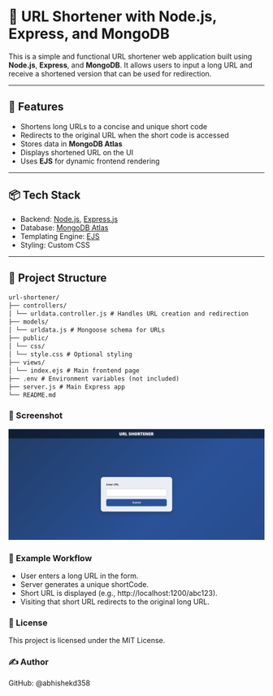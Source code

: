 # 🔗 URL Shortener with Node.js, Express, and MongoDB

This is a simple and functional URL shortener web application built using **Node.js**, **Express**, and **MongoDB**. It allows users to input a long URL and receive a shortened version that can be used for redirection.

---

## 🚀 Features

- Shortens long URLs to a concise and unique short code
- Redirects to the original URL when the short code is accessed
- Stores data in **MongoDB Atlas**
- Displays shortened URL on the UI
- Uses **EJS** for dynamic frontend rendering

---

## 📦 Tech Stack

- Backend: [Node.js](https://nodejs.org/), [Express.js](https://expressjs.com/)
- Database: [MongoDB Atlas](https://www.mongodb.com/cloud/atlas)
- Templating Engine: [EJS](https://ejs.co/)
- Styling: Custom CSS

---


## 📁 Project Structure
```
url-shortener/
├── controllers/
│ └── urldata.controller.js # Handles URL creation and redirection
├── models/
│ └── urldata.js # Mongoose schema for URLs
├── public/
│ └── css/
│ └── style.css # Optional styling
├── views/
│ └── index.ejs # Main frontend page
├── .env # Environment variables (not included)
├── server.js # Main Express app
└── README.md

```



### 📸 Screenshot
<!-- Add your own image file -->
<img src="url-shortener.jpg" alt="url-shortener-image">

### 🔁 Example Workflow
- User enters a long URL in the form.
- Server generates a unique shortCode.
- Short URL is displayed (e.g., http://localhost:1200/abc123).
- Visiting that short URL redirects to the original long URL.



### 📜 License
This project is licensed under the MIT License.

### ✍️ Author
GitHub: @abhishekd358